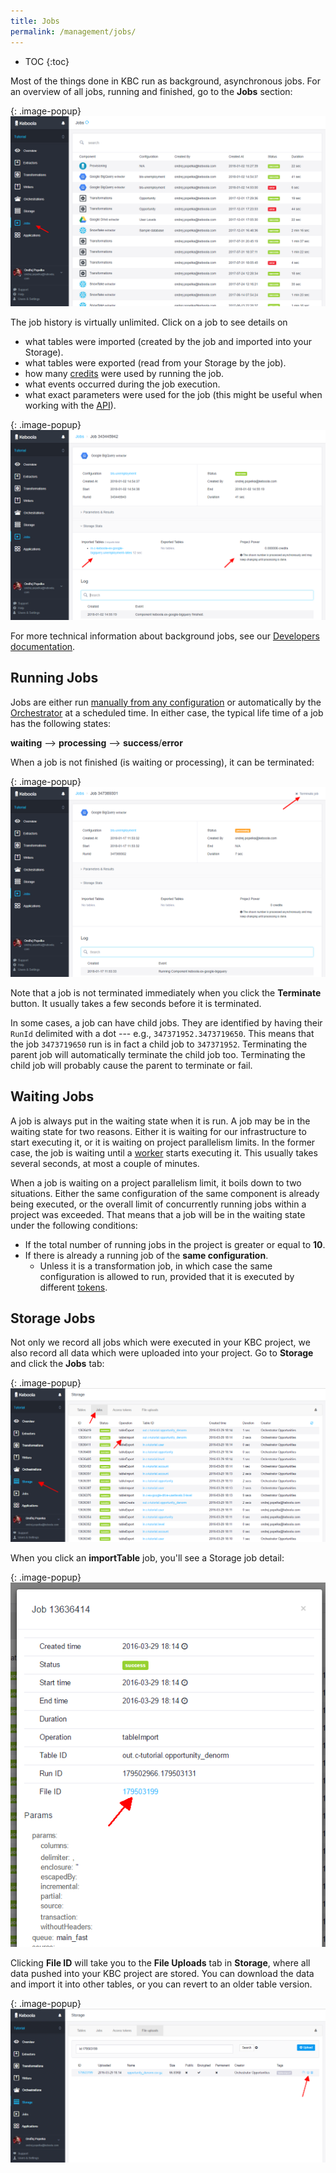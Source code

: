 ```yaml
---
title: Jobs
permalink: /management/jobs/
---
```


* TOC
{:toc}

Most of the things done in KBC run as background, asynchronous jobs.
For an overview of all jobs, running and finished, go to the **Jobs** section:

{: .image-popup}
![Screenshot - Jobs](/management/jobs/jobs.png)

The job history is virtually unlimited. Click on a job to see details on 

- what tables were imported (created by the job and imported into your Storage).
- what tables were exported (read from your Storage by the job).
- how many [credits](/management/project/limits/#project-power) were used by running the job.
- what events occurred during the job execution.
- what exact parameters were used for the job (this might be useful when working with the [API](https://developers.keboola.com/integrate/jobs/#apis-for-working-with-jobs)).

{: .image-popup}
![Screenshot - Jobs Detail](/management/jobs/jobs-detail.png)

For more technical information about background jobs, see our 
[Developers documentation](https://developers.keboola.com/integrate/jobs/).

## Running Jobs
Jobs are either run [manually from any configuration](/tutorial/) or automatically by the 
[Orchestrator](/orchestrator/) at a scheduled time. In either case, the typical life time of a job has the 
following states:

**waiting** --> **processing** --> **success**/**error**

When a job is not finished (is waiting or processing), it can be terminated:

{: .image-popup}
![Screenshot - Terminate Job](/management/jobs/terminate-job.png)

Note that a job is not terminated immediately when you click the **Terminate** button. It usually takes a few
seconds before it is terminated.

In some cases, a job can have child jobs. They are identified by having their `RunId` delimited with
a dot --- e.g., `347371952.3473719650`. This means that the job `3473719650` run is in fact a child
job to `347371952`. Terminating the parent job will automatically terminate the child job too. 
Terminating the child job will probably cause the parent to terminate or fail.

## Waiting Jobs
A job is always put in the waiting state when it is run. A job may be in the waiting state for two 
reasons. Either it is waiting for our infrastructure to start executing it, or it is waiting on
project parallelism limits. In the former case, the job is waiting until a 
[worker](https://developers.keboola.com/integrate/jobs/) starts executing it.
This usually takes several seconds, at most a couple of minutes. 

When a job is waiting on a project parallelism limit, it boils down to two situations. Either the 
same configuration of the same component is already being executed, or the overall limit
of concurrently running jobs within a project was exceeded. That means that a job will be in 
the waiting state under the following conditions:

- If the total number of running jobs in the project is greater or equal to **10**.
- If there is already a running job of the **same configuration**.
    - Unless it is a transformation job, in which case the same configuration is allowed to run, provided that it is executed by different [tokens](/management/project/tokens/).

## Storage Jobs
Not only we record all jobs which were executed in your KBC project, we also record all data which were uploaded
into your project. Go to **Storage** and click the **Jobs** tab:

{: .image-popup}
![Screenshot - Storage Jobs](/management/jobs/storage-jobs.png)

When you click an **importTable** job, you'll see a Storage job detail:

{: .image-popup}
![Screenshot - Storage Job Detail](/management/jobs/storage-jobs-detail.png)

Clicking **File ID** will take you to the **File Uploads** tab in **Storage**,
where all data pushed into your KBC project are stored.
You can download the data and import it into other tables, or you can revert to an older table version.

{: .image-popup}
![Screenshot - File uploads](/management/jobs/storage-file-uploads.png)
